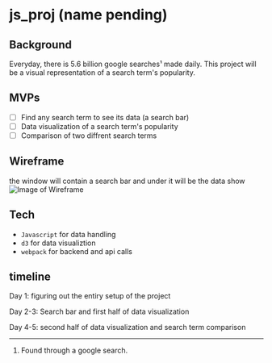 # js_proj (name pending)

## Background
Everyday, there is 5.6 billion google searches¹ made daily. This project will be a visual representation of a search term's popularity.

## MVPs
- [ ] Find any search term to see its data (a search bar)
- [ ] Data visualization of a search term's popularity
- [ ] Comparison of two diffrent search terms

## Wireframe
the window will contain a search bar and under it will be the data show
![Image of Wireframe](https://plchldr.co/i/800x500)


## Tech

* `Javascript` for data handling
* `d3` for data visualiztion
* `webpack` for backend and api calls

## timeline

Day 1: figuring out the entiry setup of the project

Day 2-3: Search bar and first half of data visualization

Day 4-5: second half of data visualization and search term comparison




---
1. Found through a google search.